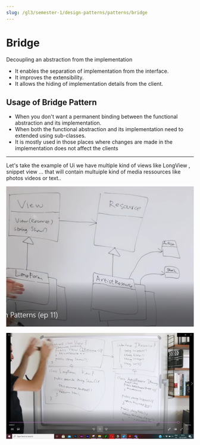 ```yaml
---
slug: /gl3/semester-1/design-patterns/patterns/bridge
---
```


# Bridge

Decoupling an abstraction from the implementation

- It enables the separation of implementation from the interface.
- It improves the extensibility.
- It allows the hiding of implementation details from the client.

## **Usage of Bridge Pattern**

- When you don't want a permanent binding between the functional abstraction and its implementation.
- When both the functional abstraction and its implementation need to extended using sub-classes.
- It is mostly used in those places where changes are made in the implementation does not affect the clients

---

Let's take the example of Ui we have multiple kind of views like LongView , snippet view ... that will contain multuiple kind of media ressources like photos videos or text..

![Bridge%20a349989928464dac8b35bf78353bb09c/5.png](Bridge%20a349989928464dac8b35bf78353bb09c/5.png)

![Bridge%20a349989928464dac8b35bf78353bb09c/Untitled.png](Bridge%20a349989928464dac8b35bf78353bb09c/Untitled.png)
